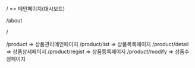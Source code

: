 

/                     => 메인페이지(대시보드)

/about

/

/product         => 상품관리메인페이지
/product/list    => 상품목록페이지
/product/detail  => 상품상세페이지
/product/regist  => 상품등록페이지
/product/modify  => 상품수정페이지 